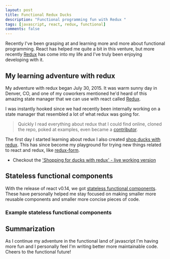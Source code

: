 ```yaml
---
layout: post
title: Functional Redux Ducks
description: "Functional programming fun with Redux "
tags: [javascript, react, redux, functional]
comments: false
---
```


Recently I've been grasping at and learning more and more about functional programming. React has helped me quite a bit in this venture, but more recently [Redux](https://github.com/rackt/redux) has come into my life and I've truly been enjoying developing with it.

## My learning adventure with redux

My adventure with redux began July 30, 2015. It was warm sunny day in Denver, CO, and one of my coworkers mentioned he'd heard of this amazing state manager that we can use with react called [Redux](https://github.com/rackt/redux).

I was instantly hooked since we had recently been internally working on a state manager that resembled a lot of what redux was going for.

>Quickly I read everything about redux that I could find online, cloned the repo, poked at examples, even became a [contributor](https://github.com/rackt/redux/commit/9db0c57a83661a240effc3db7a32130b129f21ce).

The first day I started learning about redux I also created [shop ducks with redux](https://github.com/hartzis/react-with-redux-shop-ducks). This has since become my playground for trying new things related to react and redux, like [redux-form](https://github.com/erikras/redux-form).

* Checkout the ['Shopping for ducks with redux' - live working version](http://www.hartzis.me/react-with-redux-shop-ducks/)

## Stateless functional components

With the release of react v0.14, we got [stateless functional components](http://facebook.github.io/react/blog/2015/10/07/react-v0.14.html#stateless-functional-components). These have personally helped me stay focused on making smaller more reusable components and smaller more concise pieces of code.

### Example stateless functional components
<script src="https://gist.github.com/hartzis/469416bd0ac506896e9c.js"></script>

## Summarization

As I continue my adventure in the functional land of javascript I'm having more fun and I personally feel I'm writing better more maintainable code. Cheers to the functional future!
